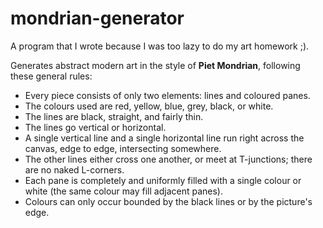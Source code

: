 # mondrian-generator
A program that I wrote because I was too lazy to do my art homework ;).

Generates abstract modern art in the style of **Piet Mondrian**, following these general rules:
* Every piece consists of only two elements: lines and coloured panes.
* The colours used are red, yellow, blue, grey, black, or white.
* The lines are black, straight, and fairly thin.
* The lines go vertical or horizontal.
* A single vertical line and a single horizontal line run right across the canvas, edge to edge, intersecting somewhere.
* The other lines either cross one another, or meet at T-junctions; there are no naked L-corners.
* Each pane is completely and uniformly filled with a single colour or white (the same colour may fill adjacent panes).
* Colours can only occur bounded by the black lines or by the picture's edge.
